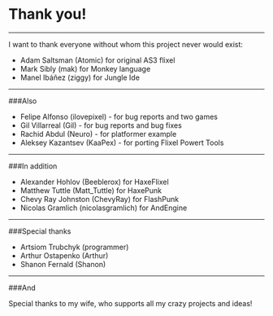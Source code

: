 Thank you!
=
______________________________________________________

I want to thank everyone without whom this project never would exist:

* Adam Saltsman (Atomic) for original AS3 flixel
* Mark Sibly (mak) for Monkey language
* Manel Ibáñez (ziggy) for Jungle Ide

______________________________________________________

###Also

* Felipe Alfonso	(ilovepixel) - for bug reports and two games
* Gil Villarreal (Gil) - for bug reports and bug fixes
* Rachid Abdul (Neuro) - for platformer example
* Aleksey Kazantsev (KaaPex) - for porting Flixel Powert Tools

______________________________________________________

###In addition

* Alexander Hohlov (Beeblerox) for HaxeFlixel
* Matthew Tuttle (Matt_Tuttle) for HaxePunk
* Chevy Ray Johnston (ChevyRay) for FlashPunk
* Nicolas Gramlich (nicolasgramlich) for AndEngine

______________________________________________________

###Special thanks

* Artsiom Trubchyk (programmer)
* Arthur Ostapenko (Arthur)
* Shanon Fernald (Shanon)

______________________________________________________

###And

Special thanks to my wife, who supports all my crazy projects and ideas!